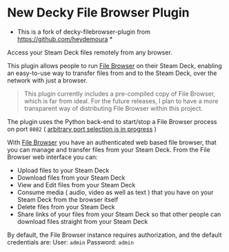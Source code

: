 # New Decky File Browser Plugin

* This is a fork of decky-filebrowser-plugin from https://github.com/heydemoura *

Access your Steam Deck files remotely from any browser.

This plugin allows people to run [File Browser](https://github.com/filebrowser/filebrowser) on their Steam Deck, enabling an easy-to-use way to transfer files from and to the Steam Deck, over the network with just a browser.

> This plugin currently includes a pre-compiled copy of File Browser, which is far from ideal. For the future releases, I plan to have a more transparent way of distributing File Browser within this project.

The plugin uses the Python back-end to start/stop a File Browser process on port `8082` ( [arbitrary port selection is in progress](https://github.com/heydemoura/decky-filebrowser-plugin/issues/1) )

With [File Browser](https://github.com/filebrowser/filebrowser) you have an authenticated web based file browser, that you can manage and transfer files from your Steam Deck. From the File Browser web interface you can:
- Upload files to your Steam Deck
- Download files from your Steam Deck
- View and Edit files from your Steam Deck
- Consume media ( audio, video as well as text ) that you have on your Steam Deck from the browser itself
- Delete files from your Steam Deck
- Share links of your files from your Steam Deck so that other people can download files straight from your Steam Deck

By default, the File Browser instance requires authorization, and the default credentials are:
User: `admin` 
Password: `admin`
